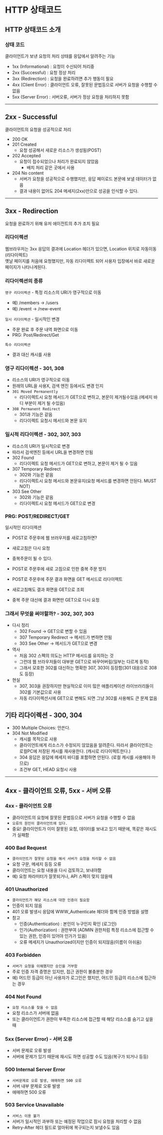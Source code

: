 # HTTP 상태코드

## HTTP 상태코드 소개
### 상태 코드
클라이언트가 보낸 요청의 처리 상태를 응답에서 알려주는 기능
- 1xx (Informational) : 요청이 수신되어 처리중
- 2xx (Successful) : 요청 정상 처리
- 3xx (Redirection) : 요청을 완료하려면 추가 행동이 필요
- 4xx (Client Error) : 클라이언트 오류, 잘못된 문법등으로 서버가 요청을 수행할 수 없음
- 5xx (Server Error) : 서버오류, 서버가 정상 요청을 처리하지 못함

---
## 2xx - Successful
클라이언트의 요청을 성공적으로 처리

- 200 OK
- 201 Created
  - 요청 성공해서 새로운 리소스가 생성됨(POST)
- 202 Accepted
  - 요청이 접수되었으나 처리가 완료되지 않았음
    - 배치 처리 같은 곳에서 사용
- 204 No content
  - 서버가 요청을 성공적으로 수행했지만, 응답 페이로드 본문에 보낼 데이터가 없음
  - 결과 내용이 없어도 204 메세지(2xx)만으로 성공을 인식할 수 있다. 

---
## 3xx - Redirection
요청을 완료하기 위해 유저 에이전트의 추가 조치 필요

### 리다이렉션
웹브라우저는 3xx 응답의 결과에 Location 헤더가 있으면, Location 위치로 자동이동(리다이렉트)  
옛날 페이지를 처음에 요청했지만, 자동 리다이렉트 되어 사용자 입장에서 바로 새로운 페이지가 나타나게된다.  

### 리다이렉션의 종류
`영구 리다이렉션` - 특정 리소스의 URI가 영구적으로 이동
- 예) /members -> /users
- 예) /event -> /new-event

`일시 리다이렉션` - 일시적인 변경
- 주문 완료 후 주문 내역 화면으로 이동
- PRG: Post/Redirect/Get

`특수 리다이렉션`
- 결과 대신 캐시를 사용

### 영구 리다이렉션 - 301, 308
- 리소스의 URI가 영구적으로 이동
- 원래의 URL을 사용X, 검색 엔진 등에서도 변경 인지
- `301 Moved Permanently`
  - 리다이렉트시 요청 메서드가 GET으로 변하고, 본문이 제거될수있음.(메세지 바디 부분이 제거 될 수있음)
- `308 Permanent Redirect`
  - 301과 기능은 같음
  - 리다이렉트 요청시 메서드와 본문 유지 

### 일시적 리다이렉션 - 302, 307, 303
- 리소스의 URI가 일시적으로 변경
- 따라서 검색엔진 등에서 URL을 변경하면 안됨
- 302 Found
  - 리다이렉트 요청 메서드가 GET으로 변하고, 본문이 제거 될 수 있음
- 307 Temporary Redirect
  - 302와 기능은 같음
  - 리다이렉트시 요청 메서드와 본문유지(요청 메서드를 변경하면 안된다. MUST NOT)
- 303 See Other
  - 302와 기능은 같음
  - 리다이렉트시 요청 메서드가 GET으로 변경

### PRG: POST/REDIRECT/GET
일시적인 리다이렉션

- POST로 주문후에 웹 브러우저를 새로고침하면?
- 새로고침은 다시 요청
- 중복주문이 될 수 있다. 

- POST로 주문후에 새로 고침으로 인한 중복 주문 방지
- POST로 주문후에 주문 결과 화면을 GET 메서드로 리다이렉트
- 새로고침해도 결과 화면을 GET으로 조회
- 중복 주문 대신에 결과 화면만 GET으로 다시 요청

### 그래서 무엇을 써야할까? - 302, 307, 303
- 다시 정리
  - 302 Found -> GET으로 변할 수 있음
  - 307 Temporary Redirect -> 메서드가 변하면 안됨
  - 303 See Other -> 메서드가 GET으로 변경
- 역사
  - 처음 302 스펙의 의도는 HTTP 메서드를 유지하는 것
  - 그런데 웹 브라우저들이 대부분 GET으로 바꾸어버림(일부는 다르게 동작)
  - 그래서 모호한 302를 대신하는 명확한 307, 303이 등장함(301 대응으로 308도 등장)
- 현실
  - 307, 303을 권장하지만 현실적으로 이미 많은 애플리케이션 라이브러리들이 302를 기본값으로 사용
  - 자동 리다이렉션시에 GET으로 변해도 되면 그냥 302를 사용해도 큰 문제 없음

## 기타 리다이렉션 - 300, 304
- 300 Multiple Choices: 안쓴다.
- 304 Not Modified
  - 캐시를 목적으로 사용
  - 클라이언트에게 리소스가 수정되지 않았음을 알려준다. 따라서 클라이언트는 로컬PC에 저장된 캐시를 재사용한다. (캐시로 리다이렉트한다.)
  - 304 응답은 응답에 메세지 바디를 포함하면 안된다. (로컬 캐시를 사용해야 하므로)
  - 조건부 GET, HEAD 요청시 사용

--- 

## 4xx - 클라이언트 오류, 5xx - 서버 오류
### 4xx - 클라이언트 오류
- 클라이언트의 요청에 잘못된 문법등으로 서버가 요청을 수행할 수 없음
- `오류의 원인이 클라이언트에 있다.`
- 중요! 클라이언트가 이미 잘못된 요청, 데이터를 보내고 있기 때문에, 똑같은 재시도가 실패함

### 400 Bad Request
- `클라이언트가 잘못된 요청을 해서 서버가 요청을 처리할 수 없음`
- 요청 구문, 메세지 등등 오류
- 클라이언트는 요청 내용을 다시 검토하고, 보내야함
- 예) 요청 파라미터가 잘못되거나, API 스펙이 맞지 않을때

### 401 Unauthorized
- `클라이언트가 해당 리소스에 대한 인증이 필요함`
- 인증이 되지 않음
- 401 오류 발생시 응답에 WWW_Authenticate 헤더와 함께 인증 방법을 설명
- 참고
  - 인증(Authentication) : 본인이 누구인지 확인 (로그인)
  - 인가(Authorization) : 권한부여 (ADMIN 권한처럼 특정 리소스에 접근할 수 있는 권한, 인증이 있어야 인가가 있음)
  - 오류 메세지가 Unauthorized이지만 인증이 되지않음(이름이 아쉬움)

### 403 Forbidden
- `서버가 요청을 이해했지만 승인을 거부함`
- 주로 인증 자격 증명은 있지만, 접근 권한이 불충분한 경우
- 예) 어드민 등급이 아닌 사용자가 로그인은 했지만, 어드민 등급의 리소스에 접근하는 경우

### 404 Not Found
- `요청 리소스를 찾을 수 없음`
- 요청 리소스가 서버에 없음
- 또는 클라이언트가 권한이 부족한 리소스에 접근할 때 해당 리소스를 숨기고 싶을 때 

### 5xx (Server Error) - 서버 오류
- 서버 문제로 오류 발생
- 서버에 문제가 있기 때문에 재시도 하면 성공할 수도 있음(복구가 되거나 등등)

### 500 Internal Server Error
- `서버문제로 오류 발생, 애매하면 500 오류`
- 서버 내부 문제로 오류 발생
- 애매하면 500 오류

### 503 Service Unavailable
- `서비스 이용 불가`
- 서버가 일시적인 과부하 또는 예정된 작업으로 잠시 요청을 처리할 수 없음
- Retry-After 헤더 필드로 얼마뒤에 복구되는지 보낼수도 있음